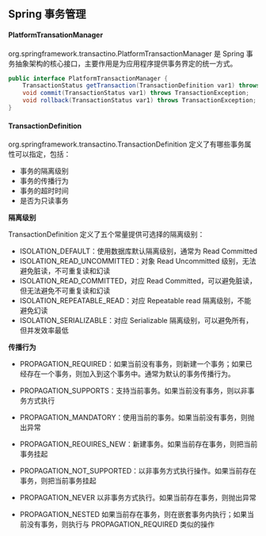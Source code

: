 ## Spring 事务管理

#### PlatformTransationManager

org.springframework.transactino.PlatformTransactionManager 是 Spring 事务抽象架构的核心接口，主要作用是为应用程序提供事务界定的统一方式。

```java
public interface PlatformTransactionManager {
    TransactionStatus getTransaction(TransactionDefinition var1) throws TransactionException;
    void commit(TransactionStatus var1) throws TransactionException;
    void rollback(TransactionStatus var1) throws TransactionException;
}
```



#### TransactionDefinition

org.springframework.transactino.TransactionDefinition 定义了有哪些事务属性可以指定，包括：

- 事务的隔离级别
- 事务的传播行为
- 事务的超时时间
- 是否为只读事务

**隔离级别**

TransactionDefinition 定义了五个常量提供可选择的隔离级别：

- ISOLATION_DEFAULT：使用数据库默认隔离级别，通常为 Read Committed
- ISOLATION_READ_UNCOMMITTED：对象 Read Uncommitted 级别，无法避免脏读，不可重复读和幻读
- ISOLATION_READ_COMMITTED，对应 Read Committed，可以避免脏读，但无法避免不可重复读和幻读
- ISOLATION_REPEATABLE_READ：对应 Repeatable read 隔离级别，不能避免幻读
- ISOLATION_SERIALIZABLE：对应 Serializable 隔离级别，可以避免所有，但并发效率最低

**传播行为**

- PROPAGATION_REQUIRED：如果当前没有事务，则新建一个事务；如果已经存在一个事务，则加入到这个事务中。通常为默认的事务传播行为。
- PROPAGATION_SUPPORTS：支持当前事务。如果当前没有事务，则以非事务方式执行
- PROPAGATION_MANDATORY：使用当前的事务。如果当前没有事务，则抛出异常
- PROPAGATION_REOUIRES_NEW：新建事务。如果当前存在事务，则把当前事务挂起

- PROPAGATION_NOT_SUPPORTED：以非事务方式执行操作。如果当前存在事务，则把当前事务挂起 
- PROPAGATION_NEVER 以非事务方式执行。如果当前存在事务，则抛出异常
- PROPAGATION_NESTED 如果当前存在事务，则在嵌套事务内执行；如果当前没有事务，则执行与 PROPAGATION_REQUIRED 类似的操作

